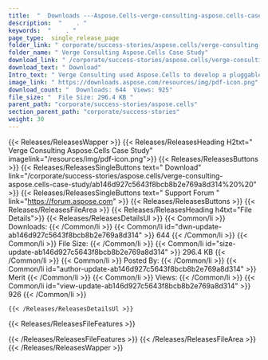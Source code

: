 ```yaml
---
title:  "  Downloads ---Aspose.Cells-verge-consulting-aspose.cells-case-study . " 
description:  "    . " 
keywords:  "    . " 
page_type:  single_release_page
folder_link: " corporate/success-stories/aspose.cells/verge-consulting-aspose.cells-case-study/"
folder_name: " Verge Consulting Aspose.Cells Case Study"
download_link: " /corporate/success-stories/aspose.cells/verge-consulting-aspose.cells-case-study/ab146d927c5643f8bcb8b2e769a8d314"
download_text: " Download"
Intro_text: " Verge Consulting used Aspose.Cells to develop a pluggable Excel Pluggable Export..."
image_link: " https://downloads.aspose.com/resources/img/pdf-icon.png"
download_count: "  Downloads: 644  Views: 925"
file_size: "  File Size: 296.4 KB "
parent_path: "corporate/success-stories/aspose.cells"
section_parent_path: "corporate/success-stories"
weight: 30 
---
```


{{< Releases/ReleasesWapper >}}
  {{< Releases/ReleasesHeading H2txt=" Verge Consulting Aspose.Cells Case Study" imagelink="/resources/img/pdf-icon.png">}}
  {{< Releases/ReleasesButtons >}}
    {{< Releases/ReleasesSingleButtons text=" Download" link="/corporate/success-stories/aspose.cells/verge-consulting-aspose.cells-case-study/ab146d927c5643f8bcb8b2e769a8d314%20%20" >}}
    {{< Releases/ReleasesSingleButtons text=" Support Forum " link="https://forum.aspose.com" >}}
  {{< Releases/ReleasesButtons >}}
  {{< Releases/ReleasesFileArea >}}
    {{< Releases/ReleasesHeading h4txt="File Details">}}
    {{< Releases/ReleasesDetailsUl >}}
            {{< Common/li  >}} Downloads: {{< /Common/li >}} 
      {{< Common/li id="dwn-update-ab146d927c5643f8bcb8b2e769a8d314" >}} 644 {{< /Common/li >}} 
      {{< Common/li  >}} File Size: {{< /Common/li >}} 
      {{< Common/li id="size-update-ab146d927c5643f8bcb8b2e769a8d314" >}} 296.4 KB {{< /Common/li >}} 
      {{< Common/li  >}} Posted By: {{< /Common/li >}} 
      {{< Common/li id="author-update-ab146d927c5643f8bcb8b2e769a8d314" >}} Merit {{< /Common/li >}} 
      {{< Common/li  >}} Views: {{< /Common/li >}} 
      {{< Common/li id="view-update-ab146d927c5643f8bcb8b2e769a8d314" >}} 926 {{< /Common/li >}} 

    {{< /Releases/ReleasesDetailsUl >}}

  {{< Releases/ReleasesFileFeatures >}}
      
  {{< /Releases/ReleasesFileFeatures >}}
 {{< /Releases/ReleasesFileArea >}}
{{< /Releases/ReleasesWapper >}}


